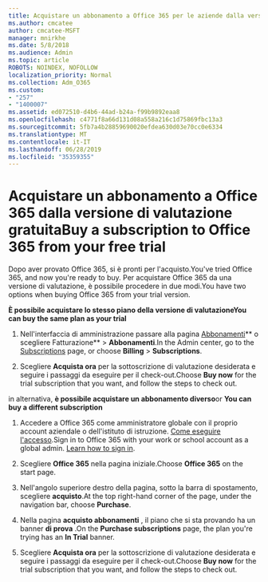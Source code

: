 ```yaml
---
title: Acquistare un abbonamento a Office 365 per le aziende dalla versione di valutazione gratuita
ms.author: cmcatee
author: cmcatee-MSFT
manager: mnirkhe
ms.date: 5/8/2018
ms.audience: Admin
ms.topic: article
ROBOTS: NOINDEX, NOFOLLOW
localization_priority: Normal
ms.collection: Adm_O365
ms.custom:
- "257"
- "1400007"
ms.assetid: ed072510-d4b6-44ad-b24a-f99b9892eaa8
ms.openlocfilehash: c4771f8a66d131d08a558a216c1d75869fbc13a3
ms.sourcegitcommit: 5fb7a4b28859690020efdea630d03e70cc0e6334
ms.translationtype: MT
ms.contentlocale: it-IT
ms.lasthandoff: 06/28/2019
ms.locfileid: "35359355"
---
```

# <a name="buy-a-subscription-to-office-365-from-your-free-trial"></a><span data-ttu-id="a0e61-102">Acquistare un abbonamento a Office 365 dalla versione di valutazione gratuita</span><span class="sxs-lookup"><span data-stu-id="a0e61-102">Buy a subscription to Office 365 from your free trial</span></span>

<span data-ttu-id="a0e61-103">Dopo aver provato Office 365, si è pronti per l'acquisto.</span><span class="sxs-lookup"><span data-stu-id="a0e61-103">You've tried Office 365, and now you're ready to buy.</span></span> <span data-ttu-id="a0e61-104">Per acquistare Office 365 da una versione di valutazione, è possibile procedere in due modi.</span><span class="sxs-lookup"><span data-stu-id="a0e61-104">You have two options when buying Office 365 from your trial version.</span></span>
  
 <span data-ttu-id="a0e61-105">**È possibile acquistare lo stesso piano della versione di valutazione**</span><span class="sxs-lookup"><span data-stu-id="a0e61-105">**You can buy the same plan as your trial**</span></span>
  
1. <span data-ttu-id="a0e61-106">Nell'interfaccia di amministrazione passare alla pagina [Abbonamenti](https://go.microsoft.com/fwlink/p/?linkid=842054)\*\* o scegliere Fatturazione\*\* \> **Abbonamenti**.</span><span class="sxs-lookup"><span data-stu-id="a0e61-106">In the Admin center, go to the [Subscriptions](https://go.microsoft.com/fwlink/p/?linkid=842054) page, or choose **Billing** \> **Subscriptions**.</span></span>

2. <span data-ttu-id="a0e61-107">Scegliere **Acquista ora** per la sottoscrizione di valutazione desiderata e seguire i passaggi da eseguire per il check-out.</span><span class="sxs-lookup"><span data-stu-id="a0e61-107">Choose **Buy now** for the trial subscription that you want, and follow the steps to check out.</span></span>

<span data-ttu-id="a0e61-108">in alternativa, **è possibile acquistare un abbonamento diverso**</span><span class="sxs-lookup"><span data-stu-id="a0e61-108">or **You can buy a different subscription**</span></span>
  
1. <span data-ttu-id="a0e61-109">Accedere a Office 365 come amministratore globale con il proprio account aziendale o dell'istituto di istruzione. [Come eseguire l'accesso](https://support.office.com/article/e9eb7d51-5430-4929-91ab-6157c5a050b4).</span><span class="sxs-lookup"><span data-stu-id="a0e61-109">Sign in to Office 365 with your work or school account as a global admin. [Learn how to sign in](https://support.office.com/article/e9eb7d51-5430-4929-91ab-6157c5a050b4).</span></span>

2. <span data-ttu-id="a0e61-110">Scegliere **Office 365** nella pagina iniziale.</span><span class="sxs-lookup"><span data-stu-id="a0e61-110">Choose **Office 365** on the start page.</span></span>

3. <span data-ttu-id="a0e61-111">Nell'angolo superiore destro della pagina, sotto la barra di spostamento, scegliere **acquisto**.</span><span class="sxs-lookup"><span data-stu-id="a0e61-111">At the top right-hand corner of the page, under the navigation bar, choose **Purchase**.</span></span>

4. <span data-ttu-id="a0e61-112">Nella pagina **acquisto abbonamenti** , il piano che si sta provando ha un banner **di prova** .</span><span class="sxs-lookup"><span data-stu-id="a0e61-112">On the **Purchase subscriptions** page, the plan you're trying has an **In Trial** banner.</span></span>

5. <span data-ttu-id="a0e61-113">Scegliere **Acquista ora** per la sottoscrizione di valutazione desiderata e seguire i passaggi da eseguire per il check-out.</span><span class="sxs-lookup"><span data-stu-id="a0e61-113">Choose **Buy now** for the trial subscription that you want, and follow the steps to check out.</span></span>
